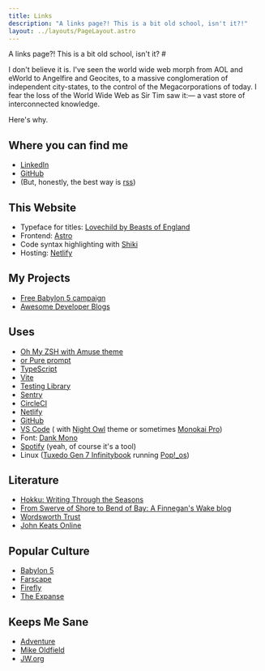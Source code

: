 ```yaml
---
title: Links
description: "A links page?! This is a bit old school, isn't it?!"
layout: ../layouts/PageLayout.astro
---
```


A links page?! This is a bit old school, isn't it? #

I don't believe it is. I've seen the world wide web morph from AOL and eWorld to Angelfire and Geocites, to a massive conglomeration of independent city-states, to the control of the Megacorporations of today. I fear the loss of the World Wide Web as Sir Tim saw it:— a vast store of interconnected knowledge.

Here's why.


## Where you can find me

- [LinkedIn](https://www.linkedin.com/in/benjaminread1980/)
- [GitHub](https://github.com/endymion1818)
- (But, honestly, the best way is [rss](/rss.xml))

## This Website

- Typeface for titles: [Lovechild by Beasts of England](https://beastsofengland.co/products/lovechild-2)
- Frontend: [Astro](https://astro.build/)
- Code syntax highlighting with [Shiki](https://shiki.matsu.io/)
- Hosting: [Netlify](https://www.netlify.com/)

## My Projects

- [Free Babylon 5 campaign](https://freebabylon5.com/)
- [Awesome Developer Blogs](https://github.com/endymion1818/awesome-developer-blogs)

## Uses

- [Oh My ZSH with Amuse theme](https://ohmyz.sh/)
- [or Pure prompt](https://github.com/sindresorhus/pure)
- [TypeScript](https://www.typescriptlang.org/)
- [Vite](https://vitejs.dev/)
- [Testing Library](https://testing-library.com/)
- [Sentry](https://sentry.io/welcome/)
- [CircleCI](https://circleci.com/)
- [Netlify](https://www.netlify.com/)
- [GitHub](https://github.com/)
- [VS Code](https://code.visualstudio.com/) ( with [Night Owl](https://marketplace.visualstudio.com/items?itemName=sdras.night-owl) theme or sometimes [Monokai Pro](https://monokai.pro/))
- Font: [Dank Mono](https://philpl.gumroad.com/l/dank-mono?layout=profile)
- [Spotify](https://spotify.com/) (yeah, of course it's a tool)
- Linux ([Tuxedo Gen 7 Infinitybook](https://www.tuxedocomputers.com/en/TUXEDO-InfinityBook-Pro-14-Gen7.tuxedo) running [Pop!_os](https://pop.system76.com/))

## Literature

- [Hokku: Writing Through the Seasons](https://hokku.wordpress.com/)
- [From Swerve of Shore to Bend of Bay: A Finnegan's Wake blog](https://peterchrisp.blogspot.com/)
- [Wordsworth Trust](https://wordsworth.org.uk/)
- [John Keats Online](http://www.john-keats.com/)

## Popular Culture

- [Babylon 5](https://shop.warnerbros.co.uk/products/babylon-5-the-complete-series-blu-ray-1994)
- [Farscape](https://www.henson.com/farscape/)
- [Firefly](http://www.fireflyfans.net/community.aspx)
- [The Expanse](https://www.amazon.co.uk/The-Expanse-Season-1/dp/B08B4BZ824)

## Keeps Me Sane

- [Adventure](/adventure/)
- [Mike Oldfield](https://mikeoldfieldofficial.com/)
- [JW.org](https://www.jw.org/en/)